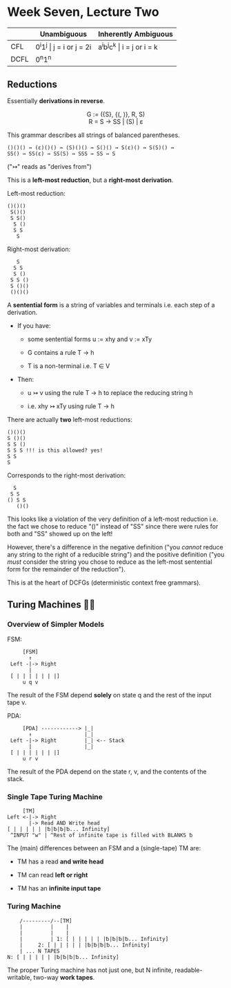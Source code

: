 # Week Seven, Lecture Two

|      | Unambiguous                                   | Inherently Ambiguous                                      |
| ---- | --------------------------------------------- | --------------------------------------------------------- |
| CFL  | 0<sup>i</sup>1<sup>j</sup> \| j = i or j = 2i | a<sup>i</sup>b<sup>j</sup>c<sup>k</sup> \| i = j or i = k |
| DCFL | 0<sup>n</sup>1<sup>n</sup>                    |                                                           |

## Reductions

Essentially **derivations in reverse**.

<div align='center'>
G := ({S}, {(, )}, R, S)
<br>
R = S → SS | (S) | ε
</div>

This grammar describes all strings of balanced parentheses.

```
()()() ↣ (ε)()() ↣ (S)()() ↣ S()() ↣ S(ε)() ↣ S(S)() ↣
SS() ↣ SS(ε) ↣ SS(S) ↣ SSS ↣ SS ↣ S
```

("↣" reads as "derives from")

This is a **left-most reduction**, but a **right-most derivation**.

Left-most reduction:

```
()()()
 S()()
 S S()
  S ()
  S S
   S
```

Right-most derivation:

```
   S
  S S
  S ()
 S S ()
 S ()()
 ()()()
```

A **sentential form** is a string of variables and terminals i.e. each step of a derivation.

- If you have:
  
  - some sentential forms u := xhy and v := xTy
  
  - G contains a rule T → h
  
  - T is a non-terminal i.e. T ∈ V

- Then:
  
  - u ↣ v using the rule T → h to replace the reducing string h
  
  - i.e. xhy ↣ xTy using rule T → h

There are actually **two** left-most reductions:

```
()()()
S ()()
S S ()
S S S !!! is this allowed? yes!
S S
S
```

Corresponds to the right-most derivation:

```
  S
 S S
() S S
   ()()
```

This looks like a violation of the very definition of a left-most reduction i.e. the fact we chose to reduce "()" instead of "SS" since there were rules for both and "SS" showed up on the left!

However, there's a difference in the negative definition ("you *cannot* reduce any string to the right of a reducible string") and the positive definition ("you *must* consider the string you chose to reduce as the left-most sentential form for the remainder of the reduction").

This is at the heart of DCFGs (deterministic context free grammars).

## Turing Machines 🤖🧠

### Overview of Simpler Models

FSM:

```
     [FSM]
       ↑
 Left -|-> Right
       |
 [ | | | | | | |]
     u q v
```

The result of the FSM depend **solely** on state q and the rest of the input tape v.

PDA:

```
     [PDA] ------------> |_|
       ↑                 |_|
 Left -|-> Right         |_| <-- Stack
       |                 |_|
 [ | | | | | | |]
     u r v
```

The result of the PDA depend on the state r, v, and the contents of the stack.

### Single Tape Turing Machine

```
     [TM]
Left <-|-> Right
       |-> Read AND Write head
[ | | | | | |␢|␢|␢|␢... Infinity]
 ^INPUT "w" | ^Rest of infinite tape is filled with BLANKS ␢
```

The (main) differences between an FSM and a (single-tape) TM are:

- TM has a read **and write head**

- TM can read **left or right**

- TM has an **infinite input tape**

### Turing Machine

```
    /---------/--[TM]
    |         |    |
    |         |    |
    |         | 1: [ | | | | | |␢|␢|␢|␢... Infinity]
    |     2: [ | | | | | |␢|␢|␢|␢... Infinity]
    | ... N TAPES
N: [ | | | | | |␢|␢|␢|␢... Infinity]
```

The proper Turing machine has not just one, but N infinite, readable-writable, two-way **work tapes**.
